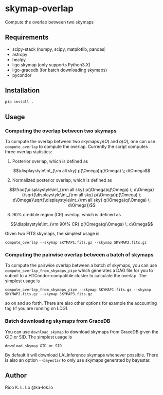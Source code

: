 # skymap-overlap

Compute the overlap between two skymaps

## Requirements
 * scipy-stack (numpy, scipy, matplotlib, pandas)
 * astropy
 * healpy
 * ligo.skymap (only supports Python3.X)
 * ligo-gracedb (for batch downloading skymaps)
 * pycondor

## Installation
```bash
pip install .
```

## Usage
### Computing the overlap between two skymaps
To compute the overlap between two skymaps $`p(\Omega)`$ and $`q(\Omega)`$, one can use `compute_overlap` to compute the overlap. Currently the script computes three overlap statistics:

 1. Posterior overlap, which is defined as
 ```math
 \displaystyle\int_{\rm all sky} p(\Omega)q(\Omega) \; d\Omega
 ```

 2. Normalized posterior overlap, which is defined as
 ```math
 \frac{\displaystyle\int_{\rm all sky} p(\Omega)q(\Omega) \; d\Omega}{\sqrt{\displaystyle\int_{\rm all sky} p(\Omega)p(\Omega) \; d\Omega}\sqrt{\displaystyle\int_{\rm all sky} q(\Omega)q(\Omega) \; d\Omega}}
 ```
 
 3. 90% credible region (CR) overlap, which is defined as
 ```math
 \displaystyle\int_{\rm 90\% CR} p(\Omega)q(\Omega) \; d\Omega
 ```

Given two FITS skymaps, the simplest usage is
```
compute_overlap --skymap SKYMAP1.fits.gz --skymap SKYMAP2.fits.gz
```


### Computing the pairwise overlap between a batch of skymaps
To compute the pairwise overlap between a batch of skymaps, you can use `compute_overlap_from_skymaps_pipe` which generates a DAG file
for you to submit to a HTCondor-compatible cluster to calculate the overlap.
The simplest usage is
```
compute_overlap_from_skymaps_pipe --skymap SKYMAP1.fits.gz --skymap SKYMAP2.fits.gz --skymap SKYMAP3.fits.gz
```
so on and so forth. There are also other options for example the accounting tag (if you are running on LDG).

### Batch downloading skymaps from GraceDB
You can use `download_skymap` to download skymaps from GraceDB given the GID or SID. The simplest usage is
```
download_skymap GID_or_SID
```
By default it will download LALInference skymaps whenever possible. There is also an option `--bayestar` to only use
skymaps generated by bayestar.

## Author
Rico K. L. Lo @ka-lok.lo